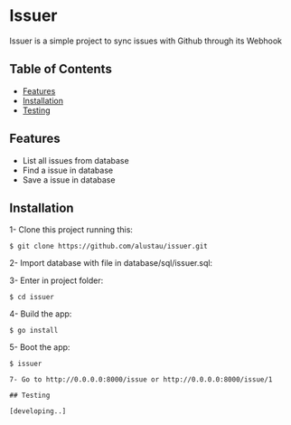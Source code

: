 Issuer 
=============

Issuer is a simple project to sync issues with Github through its Webhook 

## Table of Contents
- [Features](#features)
- [Installation](#installation)
- [Testing](#testing)

## Features

* List all issues from database
* Find a issue in database
* Save a issue in database

## Installation

1- Clone this project running this:
```shell
$ git clone https://github.com/alustau/issuer.git 
```
2- Import database with file in database/sql/issuer.sql:

3- Enter in project folder:
```shell
$ cd issuer
```
4- Build the app:
```shell
$ go install
```
5- Boot the app:
```shell
$ issuer

7- Go to http://0.0.0.0:8000/issue or http://0.0.0.0:8000/issue/1 

## Testing

[developing..]
